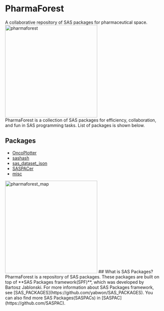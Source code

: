 # PharmaForest
 A collaborative repository of SAS packages for pharmaceutical space.  
<img src="../pharmaforest.png" alt="pharmaforest" width="300" height="300">  
 PharmaForest is a collection of SAS packages for efficiency, collaboration, and fun in SAS programming tasks. List of packages is shown below.  
## Packages
 - [OncoPlotter](https://github.com/PharmaForest/OncoPlotter)
 - [sashash](https://github.com/PharmaForest/sashash)
 - [sas_dataset_json](https://github.com/PharmaForest/sas_dataset_json)  
 - [SASPACer](https://github.com/PharmaForest/SASPACer)
 - [misc](https://github.com/PharmaForest/misc)  
<img src="../pharmaforest_map.png" alt="pharmaforest_map" width="300"> 
## What is SAS Packages?
PharmaForest is a repository of SAS packages. These packages are built on top of **SAS Packages framework(SPF)**, which was developed by Bartosz Jablonski.  
For more information about SAS Packages framework, see [SAS_PACKAGES](https://github.com/yabwon/SAS_PACKAGES).  
You can also find more SAS Packages(SASPACs) in [SASPAC](https://github.com/SASPAC).
